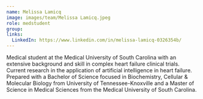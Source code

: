 ```yaml
---
name: Melissa Lamicq
image: images/team/Melissa Lamicq.jpeg
role: medstudent
group: 
links:
  LinkedIn: https://www.linkedin.com/in/melissa-lamicq-0326354b/
---
```


Medical student at the Medical University of South Carolina with an extensive background and skill in complex heart failure clinical trials. Current research in the application of artificial intelligence in heart failure. Prepared with a Bachelor of Science focused in Biochemistry, Cellular & Molecular Biology from University of Tennessee-Knoxville and a Master of Science in Medical Sciences from the Medical University of South Carolina.